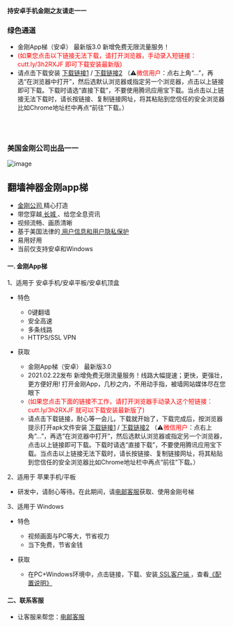 #### 持安卓手机金刚之友请走一一
### 绿色通道

- 金刚App梯（安卓） 最新版3.0 新增免费无限流量服务！
- <font color="red">(如果您点击以下链接无法下载，请打开浏览器，手动录入短链接：cutt.ly/3h2RXJF  即可下载安装最新版)</font>
- 请点击下载安装 [下载链接1](https://github.com/a2zitpro/client/releases/download/latest/app-prod-release.apk) / [下载链接2](https://bitbucket.org/kk64/public/downloads/app-prod-release.apk) （⚠️<font color="red">微信用户</font>：点右上角“...”，再选“在浏览器中打开”，然后选默认浏览器或指定另一个浏览器，点击以上链接即可下载。下载时请选“直接下载”，不要使用腾讯应用宝下载。当点击以上链接无法下载时，请长按链接、复制链接网址，将其粘贴到您信任的安全浏览器比如Chrome地址栏中再点“前往”下载。）


<br>
<br>

### 美国金刚公司出品一一

![image](l-w-s-athird.png)

## 翻墙神器金刚app梯
- [ 金刚公司 ](https://github.com/a2zitpro/web/blob/master/LadderFree/kkDictionary/Atozitpro.md)精心打造
- 带您穿越[ 长城 ](https://github.com/a2zitpro/web/blob/master/LadderFree/kkDictionary/TheWallInTheInternet.md)、给您全息资讯
- 视频流畅、画质清晰
- 基于美国法律的[ 用户信息和用户隐私保护 ](https://github.com/a2zitpro/web/blob/master/LadderFree/kkDictionary/KKEnduserContract.md)
- 易用好用
- 当前仅支持安卓和Windows
  
 
#### 一. 金刚App梯
1、适用于 安卓手机/安卓平板/安卓机顶盒

  - 特色
    - 0键翻墙
    - 安全高速 
    - 多条线路 
    - HTTPS/SSL VPN

  - 获取
     - 金刚App梯（安卓） 最新版3.0 
     - 2021.02.22发布 新增免费无限流量服务！线路大幅提速；更快，更强壮，更方便好用! 打开金刚App，几秒之内，不用动手指，被墙网站媒体尽在您眼下
     - <font color="red">(如果您点击下面的链接不工作，请打开浏览器手动录入这个短链接：cutt.ly/3h2RXJF  就可以下载安装最新版了)</font>
     - 请点击下载链接，耐心等一会儿，下载就开始了，下载完成后，按浏览器提示打开apk文件安装 [下载链接1](https://github.com/a2zitpro/client/releases/download/latest/app-prod-release.apk) / [下载链接2](https://bitbucket.org/kk64/public/downloads/app-prod-release.apk) （⚠️<font color="red">微信用户</font>：点右上角“...”，再选“在浏览器中打开”，然后选默认浏览器或指定另一个浏览器，点击以上链接即可下载。下载时请选“直接下载”，不要使用腾讯应用宝下载。当点击以上链接无法下载时，请长按链接、复制链接网址，将其粘贴到您信任的安全浏览器比如Chrome地址栏中再点“前往”下载。）

2、适用于 苹果手机/平板

  - 研发中，请耐心等待。在此期间，请[电邮客服](mailto:cs@a2zitpro.com)获取、使用金刚号梯


3、适用于 Windows

  - 特色
    - 视频画面与PC等大，节省视力
    - 当下免费，节省金钱

  - 获取
    - 在PC+Windows环境中，点击链接，下载、安装[ SSL客户端 ](https://github.com/a2zitpro/web/blob/master/win.md)，查看[《配置说明》](https://github.com/a2zitpro/web/blob/master/win.md)


#### 二、联系客服
- 让客服来帮您：[电邮客服](mailto:cs@a2zitpro.com)

